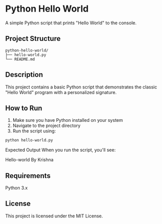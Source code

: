 # Python Hello World

A simple Python script that prints "Hello World" to the console.

## Project Structure
```plaintext
python-hello-world/
├── hello-world.py
└── README.md
```
## Description

This project contains a basic Python script that demonstrates the classic "Hello World" program with a personalized signature.

## How to Run

1. Make sure you have Python installed on your system
2. Navigate to the project directory
3. Run the script using:
```bash
python hello-world.py
```
Expected Output
When you run the script, you'll see:

Hello-world
By Krishna

## Requirements

Python 3.x

## License
This project is licensed under the MIT License.


